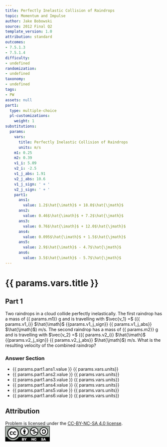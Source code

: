 ```yaml
---
title: Perfectly Inelastic Collision of Raindrops
topic: Momentum and Impulse
author: Jake Bobowski
source: 2012 Final Q2
template_version: 1.0
attribution: standard
outcomes:
- 7.5.1.3
- 7.5.1.4
difficulty:
- undefined
randomization:
- undefined
taxonomy:
- undefined
tags:
- PW
assets: null
part1:
  type: multiple-choice
  pl-customizations:
    weight: 1
substitutions:
  params:
    vars:
      title: Perfectly Inelastic Collision of Raindrops
      units: m/s
    m1: 0.25
    m2: 0.39
    v1_i: 5.09
    v2_i: -2.5
    v1_j_abs: 1.91
    v2_j_abs: 10.6
    v1_j_sign: ' + '
    v2_j_sign: ' + '
    part1:
      ans1:
        value: 1.2$\hat{\imath}$ + 18.0$\hat{\jmath}$
      ans2:
        value: 0.46$\hat{\imath}$ + 7.2$\hat{\jmath}$
      ans3:
        value: 0.76$\hat{\imath}$ + 12.0$\hat{\jmath}$
      ans4:
        value: 0.095$\hat{\imath}$ + 1.5$\hat{\jmath}$
      ans5:
        value: 2.9$\hat{\imath}$ - 4.7$\hat{\jmath}$
      ans6:
        value: 3.5$\hat{\imath}$ - 5.7$\hat{\jmath}$
---
```

# {{ params.vars.title }}
## Part 1

Two raindrops in a cloud collide perfectly inelastically. The first raindrop has a mass of {{ params.m1}} g and is travelling with $\vec{v_1} =$ ({{ params.v1_i}} $\hat{\imath}$ {{params.v1_j_sign}} {{ params.v1_j_abs}} $\hat{\jmath}$) m/s. The second raindrop has a mass of {{ params.m2}} g and is travelling with $\vec{v_2} =$ ({{ params.v2_i}} $\hat{\imath}$ {{params.v2_j_sign}} {{ params.v2_j_abs}} $\hat{\jmath}$) m/s. What is the resulting velocity of the combined raindrop?

### Answer Section

- {{ params.part1.ans1.value }} {{ params.vars.units}}
- {{ params.part1.ans2.value }} {{ params.vars.units}}
- {{ params.part1.ans3.value }} {{ params.vars.units}}
- {{ params.part1.ans4.value }} {{ params.vars.units}}
- {{ params.part1.ans5.value }} {{ params.vars.units}}
- {{ params.part1.ans6.value }} {{ params.vars.units}}

## Attribution

Problem is licensed under the [CC-BY-NC-SA 4.0 license](https://creativecommons.org/licenses/by-nc-sa/4.0/).<br> ![The Creative Commons 4.0 license requiring attribution-BY, non-commercial-NC, and share-alike-SA license.](https://raw.githubusercontent.com/firasm/bits/master/by-nc-sa.png)